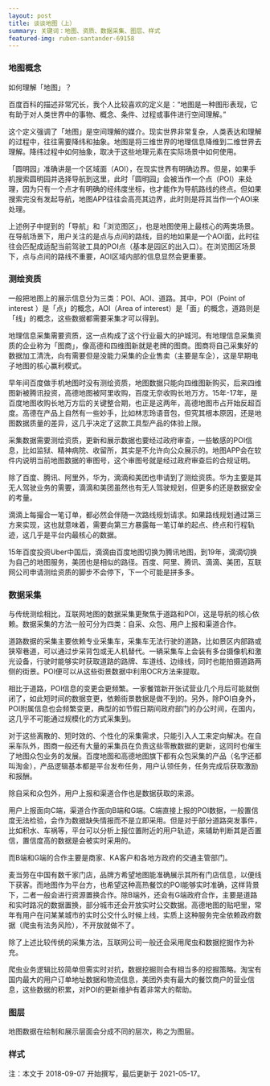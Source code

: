 ```yaml
---
layout: post
title: 谈谈地图（上）
summary: 关键词：地图、资质、数据采集、图层、样式
featured-img: ruben-santander-69158
---
```

### 地图概念

如何理解「地图」？

百度百科的描述非常冗长，我个人比较喜欢的定义是：“地图是一种图形表现，它有助于对人类世界中的事物、概念、条件、过程或事件进行空间理解。”

这个定义强调了「地图」是空间理解的媒介。现实世界非常复杂，人类表达和理解的过程中，往往需要降纬和抽象。地图是将三维世界的地理信息降维到二维世界去理解。降纬过程中如何抽象，取决于这些地理元素在实际场景中如何使用。

「圆明园」准确讲是一个区域面（AOI），在现实世界有明确边界。但是，如果手机搜索圆明园并选择导航到这里，此时「圆明园」会被当作一个点（POI）来处理，因为只有一个点才有明确的经纬度坐标，也才能作为导航路线的终点。但如果搜索完没有发起导航，地图APP往往会高亮其边界，此时则是将其当作一个AOI来处理。

上述例子中提到的「导航」和「浏览图区」，也是地图使用上最核心的两类场景。在导航场景下，用户关注的是点与点间的路线，目的地如果是一个AOI面，此时往往会匹配成适配当前驾驶工具的POI点（基本是园区的出入口）。在浏览图区场景下，点与点间的路线不重要，AOI区域内部的信息显然会更重要。


### 测绘资质

一般把地图上的展示信息分为三类：POI、AOI、道路。其中，POI（Point of interest ）是「点」的概念，AOI（Area of interest）是「面」的概念，道路则是「线」的概念，这些数据都需要采集才可以得到。 

地理信息采集需要资质，这一点构成了这个行业最大的护城河。有地理信息采集资质的企业称为「图商」，像高德和四维图新就是老牌的图商。图商将自己采集好的数据加工清洗，向有需要但是没能力采集的企业售卖（主要是车企），这是早期电子地图的核心赢利模式。

早年间百度做手机地图时没有测绘资质，地图数据只能向四维图新购买，后来四维图新被腾讯投资，高德地图被阿里收购，百度无奈收购长地万方。15年-17年，是百度地图收购长地万方后的关键整合期，也正是这两年，高德地图市占开始反超百度。高德在产品上自然有一些妙手，比如林志玲语音包，但究其根本原因，还是地图数据质量的差异，这几乎决定了这款工具型产品的体验上限。

采集数据需要测绘资质，更新和展示数据也要经过政府审查，一些敏感的POI信息，比如监狱、精神病院、收留所，其实是不允许向公众展示的。地图APP会在软件内说明当前地图数据的审图号，这个审图号就是经过政府审查后的合规证明。

除了百度、腾讯、阿里外，华为，滴滴和美团也申请到了测绘资质。华为主要是其无人驾驶业务的需要，滴滴和美团虽然也有无人驾驶规划，但更多的还是数据安全的考量。

滴滴上每撮合一笔订单，都必然会伴随一次路线规划请求。如果路线规划通过第三方来实现，这也就意味着，需要向第三方暴露每一笔订单的起点、终点和行程轨迹，这几乎是平台内最核心的数据。

15年百度投资Uber中国后，滴滴由百度地图切换为腾讯地图，到19年，滴滴切换为自己的地图服务，美团也是相似的路径。百度、阿里、腾讯、滴滴、美团，互联网公司申请测绘资质的脚步不会停下，下一个可能是拼多多。


### 数据采集

与传统测绘相比，互联网地图的数据采集更聚焦于道路和POI，这是导航的核心依赖。数据采集的方法一般可分为四类：自采、众包、用户上报和渠道合作。

道路数据的采集主要依赖专业采集车，采集车无法行驶的道路，比如景区内部路或狭窄巷道，可以通过步采背包或无人机替代。一辆采集车上会装有多台摄像机和激光设备，行驶时能够实时获取道路的路牌、车道线、边缘线，同时也能拍摄道路两侧的街景。POI便可以从这些街景数据中利用OCR方法来提取。

相比于道路，POI信息的变更会更频繁。一家餐馆新开张试营业几个月后可能就倒闭了，如此短时间的数据变更，依赖街景数据是做不到的。另外，除POI自身外，POI附属信息也会频繁变更，典型的如节假日期间政府部门的办公时间，在国内，这几乎不可能通过规模化的方式采集到。

对于这些离散的、短时效的、个性化的采集需求，只能引入人工来定向解决。在自采车队外，图商一般还有大量的采集员在负责这些零散数据的更新，这同时也催生了地图众包业务的发展。百度地图和高德地图旗下都有众包采集的产品（名字还都叫淘金），产品逻辑基本都是平台发布任务，用户认领任务，任务完成后获取激励和报酬。

除自采和众包外，用户上报和渠道合作也是数据获取的来源。

用户上报面向C端，渠道合作面向B端和G端。C端直接上报的POI数据，一般置信度无法检验，会作为数据缺失情报而不是立即采用。但是对于部分道路突发事件，比如积水、车祸等，平台可以分析上报位置附近的用户轨迹，来辅助判断其是否置信，置信度高的数据是会被实时采用的。

而B端和G端的合作主要是商家、KA客户和各地方政府的交通主管部门。

麦当劳在中国有数千家门店，品牌方希望地图能准确展示其所有门店信息，以便线下获客。而地图作为平台方，也希望这种高热餐饮的POI能够实时准确，这样背景下，二者一般会进行资源置换合作。除B端外，还会有G端政府合作，主要是道路和实时路况的数据置换，部分城市还会开放实时公交数据。高德地图的贴吧里，常年有用户在问某某城市的实时公交什么时候上线，实质上这种服务完全依赖政府数据（爬虫有法务风险），不开放就做不了。

除了上述比较传统的采集方法，互联网公司一般还会采用爬虫和数据挖掘作为补充。

爬虫业务逻辑比较简单但需实时对抗，数据挖掘则会有相当多的挖掘策略。淘宝有国内最大的用户订单地址数据和物流信息，美团外卖有最大的餐饮商户的营业信息，这些数据的积累，对POI的更新维护有着非常大的帮助。































### 图层

地图数据在绘制和展示层面会分成不同的层次，称之为图层。

### 样式



注：本文于 2018-09-07 开始撰写，最后更新于 2021-05-17。

